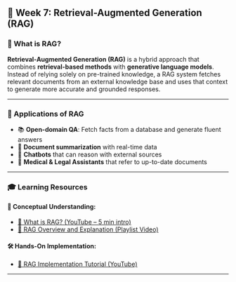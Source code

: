 ## 📅 Week 7: Retrieval-Augmented Generation (RAG)

### 🤖 What is RAG?

**Retrieval-Augmented Generation (RAG)** is a hybrid approach that combines **retrieval-based methods** with **generative language models**. Instead of relying solely on pre-trained knowledge, a RAG system fetches relevant documents from an external knowledge base and uses that context to generate more accurate and grounded responses.

---

### 🧠 Applications of RAG

- 📚 **Open-domain QA**: Fetch facts from a database and generate fluent answers  
- 🧾 **Document summarization** with real-time data  
- 💬 **Chatbots** that can reason with external sources   
- 🏥 **Medical & Legal Assistants** that refer to up-to-date documents

---

### 🎓 Learning Resources

#### 📘 Conceptual Understanding:
- [🔗 What is RAG? (YouTube – 5 min intro)](https://www.youtube.com/watch?v=T-D1OfcDW1M)  
- [🔗 RAG Overview and Explanation (Playlist Video)](https://www.youtube.com/watch?v=X0btK9X0Xnk&t=3184s)

#### 🛠️ Hands-On Implementation:
- [🔗 RAG Implementation Tutorial (YouTube)](https://www.youtube.com/watch?v=J5_-l7WIO_w&t=4s)

---


